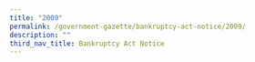 ```yaml
---
title: "2009"
permalink: /government-gazette/bankruptcy-act-notice/2009/
description: ""
third_nav_title: Bankruptcy Act Notice
---
```

